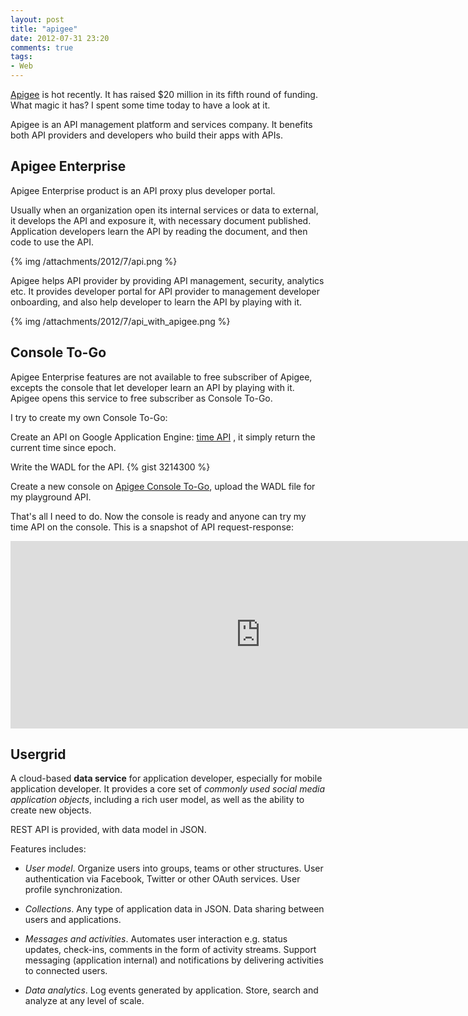 ```yaml
---
layout: post
title: "apigee"
date: 2012-07-31 23:20
comments: true
tags:
- Web 
---
```


[Apigee](http://apigee.com/) is hot recently. It has raised $20 million in its fifth round of funding. What magic it has? I spent some time today to have a look at it.

Apigee is an API management platform and services company. It benefits both API providers and developers who build their apps with APIs.

Apigee Enterprise
-----------------

Apigee Enterprise product is an API proxy plus developer portal.

Usually when an organization open its internal services or data to external, it develops the API and exposure it, with necessary document published. Application developers learn the API by reading the document, and then code to use the API.

{% img /attachments/2012/7/api.png %}

Apigee helps API provider by providing API management, security, analytics etc. It provides developer portal for API provider to management developer onboarding, and also help developer to learn the API by playing with it.

{% img /attachments/2012/7/api_with_apigee.png %}


Console To-Go
-----------------

Apigee Enterprise features are not available to free subscriber of Apigee, excepts the console that let developer learn an API by playing with it. Apigee opens this service to free subscriber as Console To-Go.

I try to create my own Console To-Go:

Create an API on Google Application Engine: [time API](http://api-playground.appspot.com/time) , it simply return the current time since epoch.

Write the WADL for the API.
{% gist 3214300 %}

Create a new console on [Apigee Console To-Go](https://apigee.com/togo), upload the WADL file for my playground API.

That's all I need to do. Now the console is ready and anyone can try my time API on the console. This is a snapshot of API request-response:

<iframe src="https://snap.apigee.com/NRNmNb" width="800" height="300" frameborder="0" scrolling="no"></iframe>

Usergrid
----------

A cloud-based **data service** for application developer, especially for mobile application developer. It provides a core set of *commonly used social media application objects*, including a rich user model, as well as the ability to create new objects. 

REST API is provided, with data model in JSON.  

Features includes:

- *User model*. Organize users into groups, teams or other structures. User authentication via Facebook, Twitter or other OAuth services. User profile synchronization.

- *Collections*. Any type of application data in JSON. Data sharing between users and applications.

- *Messages and activities*. Automates user interaction e.g. status updates, check-ins, comments in the form of activity streams. Support messaging (application internal) and notifications by delivering activities to connected users.

- *Data analytics*. Log events generated by application. Store, search and analyze at any level of scale.



